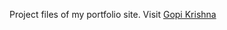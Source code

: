 
Project files of my portfolio site.
Visit  <a href="https://gopikrishnax.github.io/">Gopi Krishna</a>

